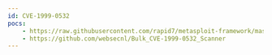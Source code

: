 ```yaml
---
id: CVE-1999-0532
pocs:
    - https://raw.githubusercontent.com/rapid7/metasploit-framework/master/modules/auxiliary/gather/enum_dns.rb
    - https://github.com/websecnl/Bulk_CVE-1999-0532_Scanner
---
```

